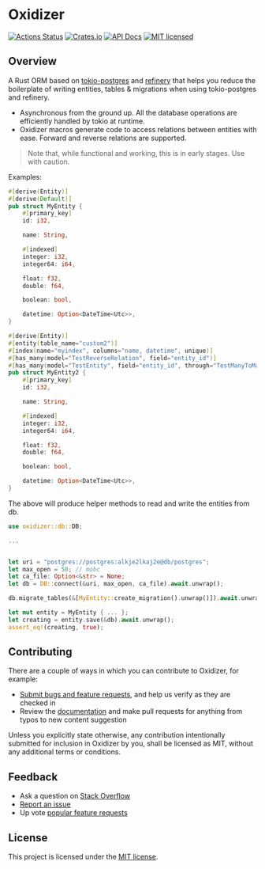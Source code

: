 # Oxidizer

[![Actions Status][ci-badge]][ci-url]
[![Crates.io][crates-badge]][crates-url]
[![API Docs][docs-badge]][docs-url]
[![MIT licensed][mit-badge]][mit-url]

[ci-badge]: https://github.com/oxidizer-rs/oxidizer/workflows/test/badge.svg
[ci-url]: https://github.com/oxidizer-rs/oxidizer/actions
[crates-badge]: https://img.shields.io/crates/v/oxidizer.svg
[crates-url]: https://crates.io/crates/oxidizer
[docs-badge]: https://docs.rs/oxidizer/badge.svg
[docs-url]: https://docs.rs/oxidizer
[mit-badge]: https://img.shields.io/badge/license-MIT-blue.svg
[mit-url]: https://github.com/oxidizer-rs/oxidizer/blob/main/LICENSE

## Overview

A Rust ORM based on [tokio-postgres](https://crates.io/crates/tokio-postgres) and [refinery](https://crates.io/crates/refinery) that helps you reduce the boilerplate of writing entities, tables & migrations when using tokio-postgres and refinery.

- Asynchronous from the ground up. All the database operations are
  efficiently handled by tokio at runtime.
- Oxidizer macros generate code to access relations between entities with ease. Forward and reverse relations are supported.

> Note that, while functional and working, this is in early stages. Use with caution.

Examples:

```rust
#[derive(Entity)]
#[derive(Default)]
pub struct MyEntity {
    #[primary_key]
    id: i32,

    name: String,

    #[indexed]
    integer: i32,
    integer64: i64,

    float: f32,
    double: f64,

    boolean: bool,

    datetime: Option<DateTime<Utc>>,
}
```

```rust
#[derive(Entity)]
#[entity(table_name="custom2")]
#[index(name="myindex", columns="name, datetime", unique)]
#[has_many(model="TestReverseRelation", field="entity_id")]
#[has_many(model="TestEntity", field="entity_id", through="TestManyToMany")]
pub struct MyEntity2 {
    #[primary_key]
    id: i32,

    name: String,

    #[indexed]
    integer: i32,
    integer64: i64,

    float: f32,
    double: f64,

    boolean: bool,

    datetime: Option<DateTime<Utc>>,
}
```

The above will produce helper methods to read and write the entities from db.

```rust
use oxidizer::db::DB;

...


let uri = "postgres://postgres:alkje2lkaj2e@db/postgres";
let max_open = 50; // mobc
let ca_file: Option<&str> = None;
let db = DB::connect(&uri, max_open, ca_file).await.unwrap();

db.migrate_tables(&[MyEntity::create_migration().unwrap()]).await.unwrap();

let mut entity = MyEntity { ... };
let creating = entity.save(&db).await.unwrap();
assert_eq!(creating, true);
```

## Contributing

There are a couple of ways in which you can contribute to Oxidizer, for example:

- [Submit bugs and feature requests](https://github.com/oxidizer-rs/oxidizer/issues), and help us verify as they are checked in
- Review the [documentation](https://oxidizer.rs/docs) and make pull requests for anything from typos to new content suggestion

Unless you explicitly state otherwise, any contribution intentionally submitted
for inclusion in Oxidizer by you, shall be licensed as MIT, without any additional
terms or conditions.

## Feedback

- Ask a question on [Stack Overflow](https://stackoverflow.com/questions/tagged/oxidizer-rs)
- [Report an issue](https://github.com/oxidizer-rs/oxidizer/issues)
- Up vote [popular feature requests](https://github.com/oxidizer-rs/oxidizer/issues?q=is%3Aopen+is%3Aissue+label%3Afeature-request+sort%3Areactions-%2B1-desc)

## License

This project is licensed under the [MIT license].

[mit license]: https://github.com/oxidizer-rs/oxidizer/blob/master/LICENSE
